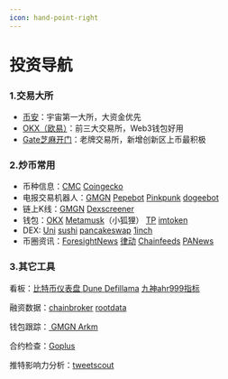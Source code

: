 ```yaml
---
icon: hand-point-right
---
```


# 投资导航

### 1.交易大所 <a href="#id-1.-jiao-yi-da-suo" id="id-1.-jiao-yi-da-suo"></a>

* [币安](https://accounts.binance.com/zh-CN/register?ref=%20JM6ELQJ3)：宇宙第一大所，大资金优先
* [OKX（欧易）](https://okx.com/join/7033095)：前三大交易所，Web3钱包好用
* [Gate芝麻开门](https://www.gt-io.best/zh/signup?ref=XLOVEBTC\&ref_type=103)：老牌交易所，新增创新区上币最积极

### 2.炒币常用 <a href="#id-2.-chao-bi-chang-yong" id="id-2.-chao-bi-chang-yong"></a>

* 币种信息：[CMC](https://coinmarketcap.com/) [Coingecko](https://www.coingecko.com/)
* 电报交易机器人：[GMGN](https://t.me/gmgnaibot?start=i_L54rqoMj) [Pepebot](https://t.me/pepeboost_sol_bot?start=ref_0ag8u8) [Pinkpunk](https://t.me/PinkPunkTradingBot?start=ref_8BEA83B7C1E096070137) [dogeebot](https://debot.ai/?inviteCode=193000)
* 链上K线：[GMGN](https://gmgn.ai/?ref=mEYb4msP\&chain=sol) [Dexscreener](https://dexscreener.com/)&#x20;
* 钱包：[OKX](https://okx.com/join/7033095) [Metamusk](https://metamask.io/)（小狐狸） [TP](https://metamask.io/) [ imtoken](https://token.im)
* DEX: [Uni](https://app.uniswap.org/) [sushi](https://www.sushi.com/ethereum/swap) [pancakeswap](https://pancakeswap.finance/) [1inch](https://app.1inch.io/#/1/simple/swap/ETH)
* 币圈资讯：[ForesightNews](https://foresightnews.pro/) [律动](https://www.theblockbeats.info/newsflash) [Chainfeeds](https://www.chainfeeds.xyz/) [PANews](https://www.panewslab.com/)

### 3.其它工具 <a href="#id-3.-qi-ta-gong-ju" id="id-3.-qi-ta-gong-ju"></a>

看板：[比特币仪表盘 ](https://bitcoin.clarkmoody.com/dashboard/)[Dune ](https://dune.com/)[Defillama](https://defillama.com/) [九神ahr999指标](https://www.coinglass.com/zh/pro/i/ahr999)

融资数据：[chainbroker](https://chainbroker.io/projects/list/) [rootdata](https://www.rootdata.com/zh)

钱包跟踪：[ GMGN ](https://gmgn.ai/?ref=mEYb4msP\&chain=sol)[Arkm](https://intel.arkm.com/)

合约检查：[Goplus](https://gopluslabs.io/token-security)

推特影响力分析：[tweetscout](https://app.tweetscout.io/)
